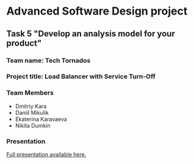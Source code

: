 # Advanced Software Design project

## Task 5 "Develop an analysis model for your product"

### Team name: Tech Tornados

### Project title: Load Balancer with Service Turn-Off

### Team Members

- Dmitriy Kara
- Daniil Mikulik
- Ekaterina Karavaeva
- Nikita Dumkin

### Presentation

[Full presentation available here.](https://docs.google.com/presentation/d/1IM9dfdRrqf3ctPiRqGYi_CoiGYW2Y0KJx1bc-xgqKF8/edit?usp=sharing)
